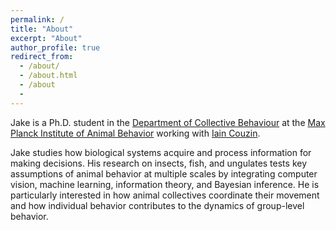 ```yaml
---
permalink: /
title: "About"
excerpt: "About"
author_profile: true
redirect_from: 
  - /about/
  - /about.html
  - /about
  - 
---
```


Jake is a Ph.D. student in the [Department of Collective Behaviour](http://collectivebehaviour.com) at the [Max Planck Institute of Animal Behavior](https://www.ab.mpg.de/) working with [Iain Couzin](http://twitter.com/icouzin).

Jake studies how biological systems acquire and process information for making decisions. His research on insects, fish, and ungulates tests key assumptions of animal behavior at multiple scales by integrating computer vision, machine learning, information theory, and Bayesian inference. He is particularly interested in how animal collectives coordinate their movement and how individual behavior contributes to the dynamics of group-level behavior.




